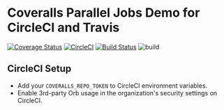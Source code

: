 # Coveralls Parallel Jobs Demo for CircleCI and Travis

[![Coverage Status](https://coveralls.io/repos/github/nickmerwin/node-demo/badge.svg?branch=master)](https://coveralls.io/github/nickmerwin/node-demo?branch=master)
[![CircleCI](https://circleci.com/gh/nickmerwin/node-demo.svg?style=svg)](https://circleci.com/gh/nickmerwin/node-demo)
[![Build Status](https://travis-ci.org/nickmerwin/node-demo.svg?branch=master)](https://travis-ci.org/nickmerwin/node-demo)
![build](https://github.com/nickmerwin/node-demo/workflows/build/badge.svg)

## CircleCI Setup

* Add your `COVERALLS_REPO_TOKEN` to CircleCI environment variables.
* Enable 3rd-party Orb usage in the organization's security settings on CircleCI.